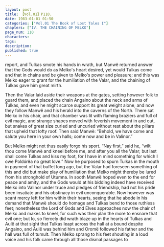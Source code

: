 ```yaml
---
layout: post
title: 【Vol.01】P110.
date: 1983-01-01 01:50
categories: ["Vol.01 The Book of Lost Tales I"]
chapters: ["IV. THE CHAINING OF MELKO"]
page_num: 110
characters: 
tags: 
description: 
published: true
---
```


<p style="text-indent: 0;">
report, and Tulkas smote his hands in wrath, but Manwë returned answer that the Gods would do as Melko's heart desired, yet would Tulkas come and that in chains and be given to Melko's power and pleasure; and this was Melko eager to grant for the humiliation of the Valar, and the chaining of Tulkas gave him great mirth.
</p>

Then the Valar laid aside their weapons at the gates, setting however folk to guard them, and placed the chain Angaino about the neck and arms of Tulkas, and even he might scarce support its great weight alone; and now they follow Manwë and his herald into the caverns of the North. There sat Melko in his chair, and that chamber was lit with flaming braziers and full of evil magic, and strange shapes moved with feverish movement in and out, but snakes of great size curled and uncurled without rest about the pillars that upheld that lofty roof. Then said Manwë: “Behold, we have come and salute you here in your own halls; come now and be in Valinor.”

But Melko might not thus easily forgo his sport. “Nay first,” said he, “wilt thou come Manwë and kneel before me, and after you all the Valar; but last shall come Tulkas and kiss my foot, for I have in mind something for which I owe Poldórëa no great love.” Now he purposed to spurn Tulkas in the mouth in payment of that buffet long ago, but the Valar had foreseen something of this and did but make play of humiliation that Melko might thereby be lured from his stronghold of Utumna. In sooth Manwë hoped even to the end for peace and amity, and the Gods would at his bidding indeed have received Melko into Valinor under truce and pledges of friendship, had not his pride been insatiate and his obstinacy in evil unconquerable. Now however was scant mercy left for him within their hearts, seeing that he abode in his demand that Manwë should do homage and Tulkas bend to those ruthless feet; nonetheless the Lord of Gods and Elves approaches now the chair of Melko and makes to kneel, for such was their plan the more to ensnare that evil one; but lo, so fiercely did wrath blaze up in the hearts of Tulkas and Aulë at that sight that Tulkas leapt across the hall at a bound despite Angaino, and Aulë was behind him and Oromë followed his father and the hall was full of tumult. Then Melko sprang to his feet shouting in a loud voice and his folk came through all those dismal passages to

